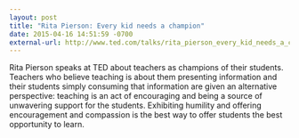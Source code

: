 ```yaml
---
layout: post
title: "Rita Pierson: Every kid needs a champion"
date: 2015-04-16 14:51:59 -0700
external-url: http://www.ted.com/talks/rita_pierson_every_kid_needs_a_champion
---
```


Rita Pierson speaks at TED about teachers as champions of their students.
Teachers who believe teaching is about them presenting information and
their students simply consuming that information are given an alternative
perspective: teaching is an act of encouraging and being a source of
unwavering support for the students. Exhibiting humility and offering
encouragement and compassion is the best way to offer students the best
opportunity to learn.
